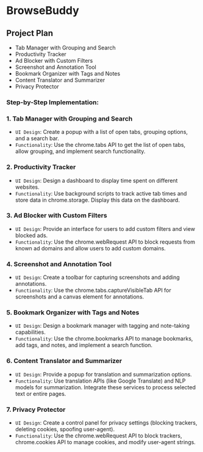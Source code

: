 # BrowseBuddy

## Project Plan
* Tab Manager with Grouping and Search
* Productivity Tracker
* Ad Blocker with Custom Filters
* Screenshot and Annotation Tool
* Bookmark Organizer with Tags and Notes
* Content Translator and Summarizer
* Privacy Protector

### Step-by-Step Implementation:

### 1. Tab Manager with Grouping and Search
* `UI Design`: Create a popup with a list of open tabs, grouping options, and a search bar.
* `Functionality`: Use the chrome.tabs API to get the list of open tabs, allow grouping, and implement search functionality.

### 2. Productivity Tracker
* `UI Design`: Design a dashboard to display time spent on different websites.
* `Functionality`: Use background scripts to track active tab times and store data in chrome.storage. Display this data on the dashboard.

### 3. Ad Blocker with Custom Filters
* `UI Design`: Provide an interface for users to add custom filters and view blocked ads.
* `Functionality`: Use the chrome.webRequest API to block requests from known ad domains and allow users to add custom domains.

### 4. Screenshot and Annotation Tool
* `UI Design`: Create a toolbar for capturing screenshots and adding annotations.
* `Functionality`: Use the chrome.tabs.captureVisibleTab API for screenshots and a canvas element for annotations.

### 5. Bookmark Organizer with Tags and Notes
* `UI Design`: Design a bookmark manager with tagging and note-taking capabilities.
* `Functionality`: Use the chrome.bookmarks API to manage bookmarks, add tags, and notes, and implement a search function.

### 6. Content Translator and Summarizer
* `UI Design`: Provide a popup for translation and summarization options.
* `Functionality`: Use translation APIs (like Google Translate) and NLP models for summarization. Integrate these services to process selected text or entire pages.

### 7. Privacy Protector
* `UI Design`: Create a control panel for privacy settings (blocking trackers, deleting cookies, spoofing user-agent).
* `Functionality`: Use the chrome.webRequest API to block trackers, chrome.cookies API to manage cookies, and modify user-agent strings.
